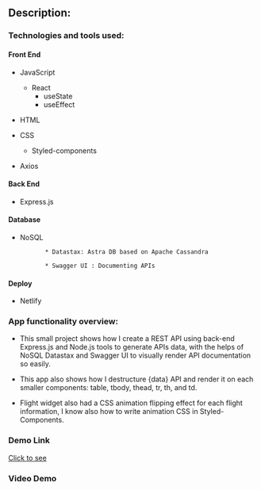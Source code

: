 ## Description:

### Technologies and tools used:

#### Front End
* JavaScript
    * React
        * useState
        * useEffect
        
* HTML
* CSS 
     * Styled-components

* Axios 
#### Back End 

* Express.js

#### Database
* NoSQL 

             * Datastax: Astra DB based on Apache Cassandra

             * Swagger UI : Documenting APIs

#### Deploy
* Netlify

### App functionality overview:
- This small project shows how I create a REST API using back-end Express.js and Node.js tools to generate APIs data, with the helps of NoSQL Datastax and Swagger UI to visually render API documentation so easily.

- This app also shows how I destructure {data} API and render it on each smaller components: table, tbody, thead, tr, th, and td.
                  
- Flight widget also had a CSS animation flipping effect for each flight information, I know also how to write animation CSS in Styled-Components.
### Demo Link 
[Click to see](https://reactflight-widget.netlify.app)

### Video Demo
